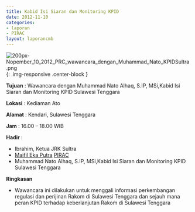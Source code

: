```yaml
---
title: Kabid Isi Siaran dan Monitoring KPID
date: 2012-11-10
categories:
- laporan
- PIRAC
layout: laporancmb
---
```



![200px-Nopember_10_2012_PRC_wawancara_dengan_Muhammad_Nato_KPIDSultra.png](/uploads/200px-Nopember_10_2012_PRC_wawancara_dengan_Muhammad_Nato_KPIDSultra.png){: .img-responsive .center-block }


**Tujuan** : Wawancara dengan Muhammad Nato Alhaq, S.IP, MSi,Kabid Isi Siaran dan Monitoring KPID Sulawesi Tenggara 

**Lokasi** : Kediaman Ato 

**Alamat** : Kendari, Sulawesi Tenggara 

**Jam** : 16.00 – 18.00 WIB 

**Hadir** :
* Ibrahim, Ketua JRK Sultra
* [Maifil Eka Putra](http://wiki.ciptamedia.org/wiki/Maifil_Eka_Putra) [PIRAC](http://wiki.ciptamedia.org/wiki/PIRAC)
* Muhammad Nato Alhaq, S.IP, MSi,Kabid Isi Siaran dan Monitoring KPID Sulawesi Tenggara

**Ringkasan**  
* Wawancara ini dilakukan untuk menggali informasi perkembangan regulasi dan perijinan Rakom di Sulawesi Tenggara dan sejauh mana peran KPID terhadap keberlanjutan Rakom di Sulawesi Tenggara 
